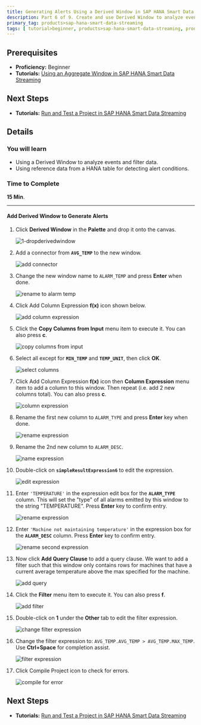 ```yaml
---
title: Generating Alerts Using a Derived Window in SAP HANA Smart Data Streaming
description: Part 6 of 9. Create and use Derived Window to analyze events, filter data, and generate alerts.
primary_tag: products>sap-hana-smart-data-streaming
tags: [ tutorial>beginner, products>sap-hana-smart-data-streaming, products>sap-hana-studio ]
---
```

## Prerequisites  
 - **Proficiency:** Beginner
 - **Tutorials:** [Using an Aggregate Window in SAP HANA Smart Data Streaming](https://www.sap.com/developer/tutorials/sds-part5-add-aggregate-window.html)

## Next Steps
 - **Tutorials:** [Run and Test a Project in SAP HANA Smart Data Streaming](https://www.sap.com/developer/tutorials/sds-part7-testing.html)

## Details
### You will learn  
 - Using a Derived Window to analyze events and filter data.
 - Using reference data from a HANA table for detecting alert conditions.

### Time to Complete
**15 Min**.

---

#### Add Derived Window to Generate Alerts

1. Click **Derived Window** in the **Palette** and drop it onto the canvas.

    ![1-dropderivedwindow](1-dropderivedwindow.png)

2. Add a connector from **`AVG_TEMP`** to the new window.

    ![add connector](2-addconnector.png)

3. Change the new window name to `ALARM_TEMP` and press **Enter** when done.

    ![rename to alarm temp](3-renametoalarmtemp.png)

4. Click Add Column Expression **f(x)** icon shown below.

    ![add column expression](4-addcolumnexp.png)

5. Click the **Copy Columns from Input** menu item to execute it. You can also press **c**.

    ![copy columns from input](5-copycolumnsfrominput.png)

6. Select all except for **`MIN_TEMP`** and **`TEMP_UNIT`**, then click **OK**.

    ![select columns](6-selectcolumns.png)

7. Click Add Column Expression **f(x)** icon then **Column Expression** menu item to add a column to this window. Then repeat (i.e. add 2 new columns total). You can also press **c**.

    ![column expression](7-columnexpression.png)

8. Rename the first new column to `ALARM_TYPE` and press **Enter** key when done.

    ![rename expression](8-renameexpression.png)

9. Rename the 2nd new column to `ALARM_DESC`.

    ![name expression](9-nameexpression.png)

10. Double-click on **`simpleResultExpression6`** to edit the expression.

    ![edit expression](10-editexpression.png)

11. Enter `'TEMPERATURE'` in the expression edit box for the **`ALARM_TYPE`** column. This will set the "type" of all alarms emitted by this window to the string "TEMPERATURE". Press **Enter** key to confirm entry.

    ![rename expression](11-renameexpression.png)

12. Enter `'Machine not maintaining temperature'` in the expression box for the **`ALARM_DESC`** column. Press **Enter** key to confirm entry.

    ![rename second expression](12-renamesecondexp.png)

13. Now click **Add Query Clause** to add a query clause. We want to add a filter such that this window only contains rows for machines that have a current average temperature above the max specified for the machine.

    ![add query](13-addquery.png)

14. Click the **Filter** menu item to execute it. You can also press **f**.

    ![add filter](14-addfilter.png)

15. Double-click on **1** under the **Other** tab to edit the filter expression.

    ![change filter expression](15-changefilterexp.png)

16. Change the filter expression to: `AVG_TEMP.AVG_TEMP > AVG_TEMP.MAX_TEMP`. Use **Ctrl+Space** for completion assist.

    ![filter expression](16-filterexp.png)

17. Click Compile Project icon to check for errors.

    ![compile for error](17-compileforerror.png)


## Next Steps
 - **Tutorials:** [Run and Test a Project in SAP HANA Smart Data Streaming](https://www.sap.com/developer/tutorials/sds-part7-testing.html)
